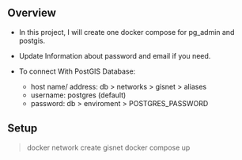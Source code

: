 ## Overview
- In this project, I will create one docker compose for pg_admin and postgis.
- Update Information about password and email if you need.

- To connect With PostGIS Database:
    - host name/ address: db > networks > gisnet > aliases
    - username: postgres (default)
    - password: db > enviroment > POSTGRES_PASSWORD
## Setup

> docker network create gisnet
> docker compose up